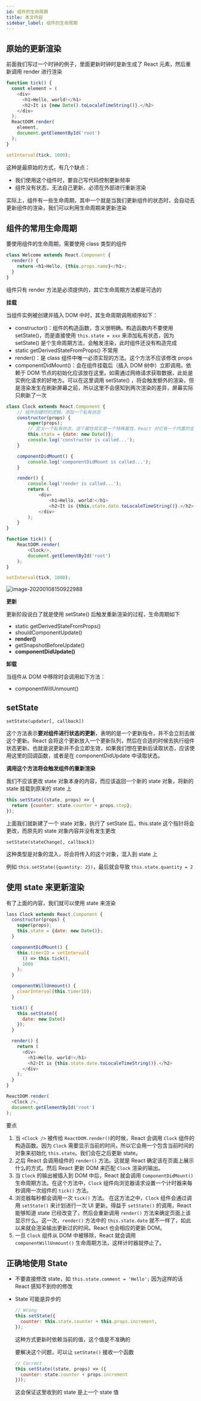 ```yaml
---
id: 组件的生命周期
title: 本文内容
sidebar_label: 组件的生命周期
---
```




## 原始的更新渲染

前面我们写过一个时钟的例子，里面更新时钟时是新生成了 React 元素，然后重新调用 render 进行渲染

```javascript
function tick() {
  const element = (
    <div>
      <h1>Hello, world!</h1>
      <h2>It is {new Date().toLocaleTimeString()}.</h2>
    </div>
  );
  ReactDOM.render(
    element,
    document.getElementById('root')
  );
}

setInterval(tick, 1000);
```

这种是最原始的方式，有几个缺点：

- 我们使用这个组件时，要自己写代码控制更新频率
- 组件没有状态，无法自己更新，必须在外部进行重新渲染

实际上，组件有一些生命周期，其中一个就是当我们更新组件的状态时，会自动去更新组件的渲染，我们可以利用生命周期来更新渲染



## 组件的常用生命周期

要使用组件的生命周期，需要使用 class 类型的组件

```javascript
class Welcome extends React.Component {
  render() {
    return <h1>Hello, {this.props.name}</h1>;
  }
}
```

组件只有 render 方法是必须提供的，其它生命周期方法都是可选的



**挂载**

当组件实例被创建并插入 DOM 中时，其生命周期调用顺序如下：

- constructor()：组件的构造函数，含义很明确。构造函数内不要使用 setState()，而是直接使用 `this.state = xxx` 来添加私有状态，因为 setState() 是个生命周期方法，会触发渲染，此时组件还没有构造完成
- static getDerivedStateFromProps()  不常用
- render()：是 class 组件中唯一必须实现的方法。这个方法不应该修改 props
- componentDidMount()：会在组件挂载后（插入 DOM 树中）立即调用。依赖于 DOM 节点的初始化应该放在这里。如需通过网络请求获取数据，此处是实例化请求的好地方。可以在这里调用 setState() ，将会触发额外的渲染，但是渲染发生在刷新屏幕之前，所以这里不会感知到两次渲染的差异，屏幕实际只刷新了一次

```javascript
class Clock extends React.Component {
    // 组件创建时的逻辑，添加一个私有状态
    constructor(props) {
        super(props);
        // 定义一个私有状态，这个属性其实是一个特殊属性，React 对它有一个内置的生命周期
        this.state = {date: new Date()};
        console.log('constructor is called...');
    }

    componentDidMount() {
        console.log('componentDidMount is called...');
    }

    render() {
        console.log('render is called...');
        return (
            <div>
                <h1>Hello, world!</h1>
                <h2>It is {this.state.date.toLocaleTimeString()}.</h2>
            </div>
        );
    }
}

function tick() {
    ReactDOM.render(
        <Clock/>,
        document.getElementById('root')
    );
}

setInterval(tick, 1000);
```

![image-20200108150922988](../assets/image-20200108150922988.png)



**更新**

更新阶段说白了就是使用 setState() 后触发重新渲染的过程，生命周期如下

- static getDerivedStateFromProps()
- shouldComponentUpdate()
- **render()**
- getSnapshotBeforeUpdate()
- **componentDidUpdate()**



**卸载**

当组件从 DOM 中移除时会调用如下方法：

- componentWillUnmount()



## setState

`setState(updater[, callback])`

这个方法表示**要对组件进行状态的更新**，表明的是一个更新指令，并不会立刻去做这个更新。React 会将这个更新放入一个更新队列，然后在合适的时候去执行组件状态更新。也就是说更新并不会立即生效，如果我们想在更新后读取状态，应该使用这里的回调函数，或者是在 componentDidUpdate 中读取状态。

**调用这个方法将会触发组件的重新渲染**

我们不应该更改 state 对象本身的内容，而应该返回一个新的 state 对象，将新的 state 挂载到原来的 state 上

```javascript
this.setState((state, props) => {
  return {counter: state.counter + props.step};
});
```

上面我们就新建了一个 state 对象，执行了 setState 后，this.state 这个指针将会更改，而原先的 state 对象内容并没有发生更改

`setState(stateChange[, callback])`

这种类型是对象的混入，将会将传入的这个对象，混入到 state 上

例如 `this.setState({quantity: 2})`，最后就会导致 `this.state.quantity = 2`



## 使用 state 来更新渲染

有了上面的内容，我们就可以使用 state 来渲染

```javascript
lass Clock extends React.Component {
  constructor(props) {
    super(props);
    this.state = {date: new Date()};
  }

  componentDidMount() {
    this.timerID = setInterval(
      () => this.tick(),
      1000
    );
  }

  componentWillUnmount() {
    clearInterval(this.timerID);
  }

  tick() {
    this.setState({
      date: new Date()
    });
  }

  render() {
    return (
      <div>
        <h1>Hello, world!</h1>
        <h2>It is {this.state.date.toLocaleTimeString()}.</h2>
      </div>
    );
  }
}

ReactDOM.render(
  <Clock />,
  document.getElementById('root')
);
```

要点

1. 当 `<Clock />` 被传给 `ReactDOM.render()`的时候，React 会调用 `Clock` 组件的构造函数。因为 `Clock` 需要显示当前的时间，所以它会用一个包含当前时间的对象来初始化 `this.state`。我们会在之后更新 state。
2. 之后 React 会调用组件的 `render()` 方法。这就是 React 确定该在页面上展示什么的方式。然后 React 更新 DOM 来匹配 `Clock` 渲染的输出。
3. 当 `Clock` 的输出被插入到 DOM 中后，React 就会调用 `ComponentDidMount()` 生命周期方法。在这个方法中，`Clock` 组件向浏览器请求设置一个计时器来每秒调用一次组件的 `tick()` 方法。
4. 浏览器每秒都会调用一次 `tick()` 方法。 在这方法之中，`Clock` 组件会通过调用 `setState()` 来计划进行一次 UI 更新。得益于 `setState()` 的调用，React 能够知道 state 已经改变了，然后会重新调用 `render()` 方法来确定页面上该显示什么。这一次，`render()` 方法中的 `this.state.date` 就不一样了，如此以来就会渲染输出更新过的时间。React 也会相应的更新 DOM。
5. 一旦 `Clock` 组件从 DOM 中被移除，React 就会调用 `componentWillUnmount()` 生命周期方法，这样计时器就停止了。



## 正确地使用 State

- 不要直接修改 state，如 `this.state.comment = 'Hello';` 因为这样的话 React 感知不到你的修改

- State 可能是异步的

  ```javascript
  // Wrong
  this.setState({
    counter: this.state.counter + this.props.increment,
  });
  ```

  这种方式更新时依赖当前的值，这个值是不准确的

  要解决这个问题，可以让 `setState()` 接收一个函数

  ```javascript
  // Correct
  this.setState((state, props) => ({
    counter: state.counter + props.increment
  }));
  ```

  这会保证这里收到的 state 是上一个 state 值